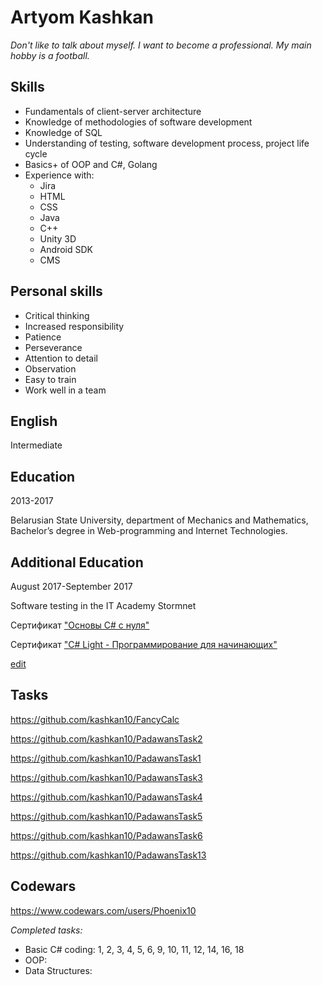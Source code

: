 # Artyom Kashkan
*Don't like to talk about myself. I want to become a professional. My main hobby is a football.*                                                                                                     
## Skills
- Fundamentals of client-server architecture
- Knowledge of methodologies of software development
- Knowledge of SQL
- Understanding of testing, software development process, project life cycle
- Basics+ of OOP and C#, Golang
- Experience with: 
   - Jira
   - HTML
   - CSS
   - Java
   - C++
   - Unity 3D
   - Android SDK
   - CMS

## Personal skills
- Critical thinking
- Increased responsibility
- Patience
- Perseverance
- Attention to detail
- Observation
- Easy to train
- Work well in a team

## English
Intermediate

## Education
2013-2017

Belarusian State University, department of Mechanics and Mathematics, Bachelor’s degree in Web-programming and Internet Technologies.

## Additional Education
August 2017-September 2017

Software testing in the IT Academy Stormnet

Сертификат ["Основы C# с нуля"](https://www.udemy.com/certificate/UC-W5U0VJ2F/)

Сертификат ["C# Light - Программирование для начинающих"](https://www.udemy.com/certificate/UC-KRVJF4MQ/)

[edit](https://github.com/kashkan10/kashkan10.github.io/edit/master/index.md)

## Tasks


https://github.com/kashkan10/FancyCalc 

https://github.com/kashkan10/PadawansTask2

https://github.com/kashkan10/PadawansTask1

https://github.com/kashkan10/PadawansTask3

https://github.com/kashkan10/PadawansTask4

https://github.com/kashkan10/PadawansTask5

https://github.com/kashkan10/PadawansTask6

https://github.com/kashkan10/PadawansTask13

## Codewars

https://www.codewars.com/users/Phoenix10

_Completed tasks:_

- Basic C# coding: 1, 2, 3, 4, 5, 6, 9, 10, 11, 12, 14, 16, 18
- OOP:
- Data Structures:
